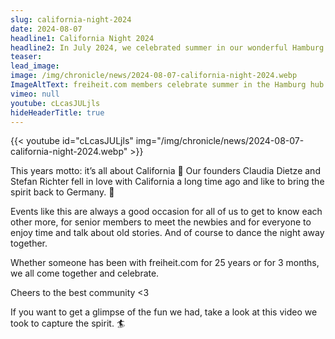 ```yaml
---
slug: california-night-2024
date: 2024-08-07
headline1: California Night 2024
headline2: In July 2024, we celebrated summer in our wonderful Hamburg Hub!
teaser:
lead_image:
image: /img/chronicle/news/2024-08-07-california-night-2024.webp
ImageAltText: freiheit.com members celebrate summer in the Hamburg hub.
vimeo: null
youtube: cLcasJULjls
hideHeaderTitle: true
---
```


{{< youtube id="cLcasJULjls" img="/img/chronicle/news/2024-08-07-california-night-2024.webp" >}}

This years motto: it’s all about California 🎉
Our founders Claudia Dietze and Stefan Richter fell in love with California a long time ago and like to bring the spirit back to Germany. 🌴

Events like this are always a good occasion for all of us to get to know each other more, for senior members to meet the newbies and for everyone to enjoy time and talk about old stories. And of course to dance the night away together.

Whether someone has been with freiheit.com for 25 years or for 3 months, we all come together and celebrate.

Cheers to the best community <3

If you want to get a glimpse of the fun we had, take a look at this video we took to capture the spirit. 🏄
